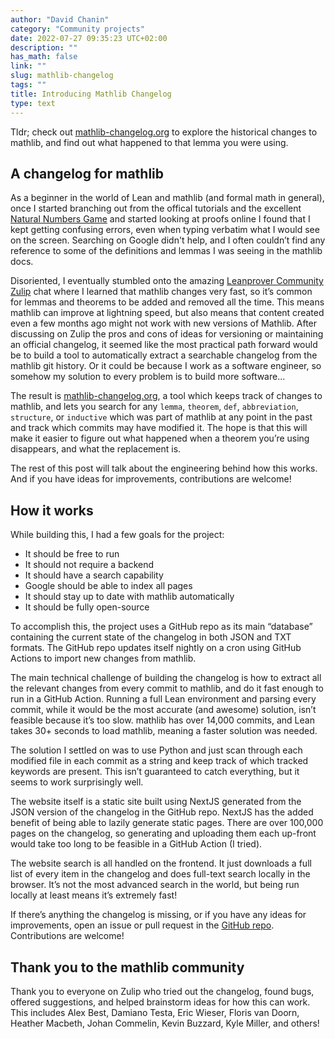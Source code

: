 ```yaml
---
author: "David Chanin"
category: "Community projects"
date: 2022-07-27 09:35:23 UTC+02:00
description: ""
has_math: false
link: ""
slug: mathlib-changelog
tags: ""
title: Introducing Mathlib Changelog
type: text
---
```


Tldr; check out [mathlib-changelog.org](https://mathlib-changelog.org) to explore the historical changes to mathlib, and find out what happened to that lemma you were using.

<!-- TEASER_END -->

## A changelog for mathlib

As a beginner in the world of Lean and mathlib (and formal math in general), once I started branching out from the offical tutorials and the excellent [Natural Numbers Game](https://www.ma.imperial.ac.uk/~buzzard/xena/natural_number_game/) and started looking at proofs online I found that I kept getting confusing errors, even when typing verbatim what I would see on the screen. Searching on Google didn't help, and I often couldn’t find any reference to some of the definitions and lemmas I was seeing in the mathlib docs.

Disoriented, I eventually stumbled onto the amazing [Leanprover Community Zulip](https://leanprover.zulipchat.com/) chat where I learned that mathlib changes very fast, so it’s common for lemmas and theorems to be added and removed all the time. This means mathlib can improve at lightning speed, but also means that content created even a few months ago might not work with new versions of Mathlib. After discussing on Zulip the pros and cons of ideas for versioning or maintaining an official changelog, it seemed like the most practical path forward would be to build a tool to automatically extract a searchable changelog from the mathlib git history. Or it could be because I work as a software engineer, so somehow my solution to every problem is to build more software...

The result is [mathlib-changelog.org](https://mathlib-changelog.org), a tool which keeps track of changes to mathlib, and lets you search for any `lemma`, `theorem`, `def`, `abbreviation`, `structure`, or `inductive` which was part of mathlib at any point in the past and track which commits may have modified it. The hope is that this will make it easier to figure out what happened when a theorem you’re using disappears, and what the replacement is.

The rest of this post will talk about the engineering behind how this works. And if you have ideas for improvements, contributions are welcome!

## How it works

While building this, I had a few goals for the project:

- It should be free to run
- It should not require a backend
- It should have a search capability
- Google should be able to index all pages
- It should stay up to date with mathlib automatically
- It should be fully open-source

To accomplish this, the project uses a GitHub repo as its main “database” containing the current state of the changelog in both JSON and TXT formats. The GitHub repo updates itself nightly on a cron using GitHub Actions to import new changes from mathlib.

The main technical challenge of building the changelog is how to extract all the relevant changes from every commit to mathlib, and do it fast enough to run in a GitHub Action. Running a full Lean environment and parsing every commit, while it would be the most accurate (and awesome) solution, isn’t feasible because it’s too slow. mathlib has over 14,000 commits, and Lean takes 30+ seconds to load mathlib, meaning a faster solution was needed.

The solution I settled on was to use Python and just scan through each modified file in each commit as a string and keep track of which tracked keywords are present. This isn’t guaranteed to catch everything, but it seems to work surprisingly well.

The website itself is a static site built using NextJS generated from the JSON version of the changelog in the GitHub repo. NextJS has the added benefit of being able to lazily generate static pages. There are over 100,000 pages on the changelog, so generating and uploading them each up-front would take too long to be feasible in a GitHub Action (I tried).

The website search is all handled on the frontend. It just downloads a full list of every item in the changelog and does full-text search locally in the browser. It’s not the most advanced search in the world, but being run locally at least means it’s extremely fast!

If there’s anything the changelog is missing, or if you have any ideas for improvements, open an issue or pull request in the [GitHub repo](https://github.com/chanind/mathlib-changelog). Contributions are welcome!

## Thank you to the mathlib community

Thank you to everyone on Zulip who tried out the changelog, found bugs, offered suggestions, and helped brainstorm ideas for how this can work. This includes Alex Best, Damiano Testa, Eric Wieser, Floris van Doorn, Heather Macbeth, Johan Commelin, Kevin Buzzard, Kyle Miller, and others!
